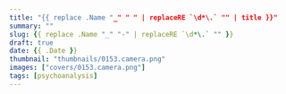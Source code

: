 ```yaml
---
title: "{{ replace .Name "_" " " | replaceRE `\d*\.` "" | title }}"
summary: ""
slug: {{ replace .Name "_" "-" | replaceRE `\d*\.` "" }}
draft: true
date: {{ .Date }}
thumbnail: "thumbnails/0153.camera.png"
images: ["covers/0153.camera.png"]
tags: [psychoanalysis]
---
```

